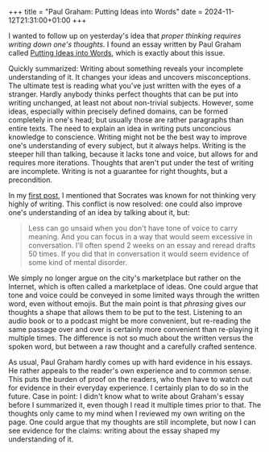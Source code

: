 +++
title = "Paul Graham: Putting Ideas into Words"
date = 2024-11-12T21:31:00+01:00
+++

I wanted to follow up on yesterday's idea that _proper thinking requires writing
down one's thoughts_. I found an essay written by Paul Graham called [Putting
Ideas into Words](https://paulgraham.com/words.html), which is exactly about
this issue.

Quickly summarized: Writing about something reveals your incomplete
understanding of it. It changes your ideas and uncovers misconceptions. The
ultimate test is reading what you've just written with the eyes of a stranger.
Hardly anybody thinks perfect thoughts that can be put into writing unchanged,
at least not about non-trivial subjects. However, some ideas, especially within
precisely defined domains, can be formed completely in one's head; but usually
those are rather paragraphs than entire texts. The need to explain an idea in
writing puts unconcious knowledge to conscience. Writing might not be the best
way to improve one's understanding of every subject, but it always helps.
Writing is the steeper hill than talking, because it lacks tone and voice, but
allows for and requires more iterations. Thoughts that aren't put under the test
of writing are incomplete. Writing is not a guarantee for right thoughts, but a
precondition.

In my [first post](#1), I mentioned that Socrates was known for not thinking
very highly of writing. This conflict is now resolved: one could also improve
one's understanding of an idea by talking about it, but:

> Less can go unsaid when you don't have tone of voice to carry meaning. And you
> can focus in a way that would seem excessive in conversation. I'll often spend
> 2 weeks on an essay and reread drafts 50 times. If you did that in
> conversation it would seem evidence of some kind of mental disorder. 

We simply no longer argue on the city's marketplace but rather on the Internet,
which is often called a marketplace of ideas. One could argue that tone and
voice could be conveyed in some limited ways through the written word, even
without emojis. But the main point is that _phrasing_ gives our thoughts a shape
that allows them to be put to the test. Listening to an audio book or to a
podcast might be more convenient, but re-reading the same passage over and over
is certainly more convenient than re-playing it multiple times. The difference
is not so much about the written versus the spoken word, but between a raw
thought and a carefully crafted sentence.

As usual, Paul Graham hardly comes up with hard evidence in his essays. He
rather appeals to the reader's own experience and to common sense. This puts the
burden of proof on the readers, who then have to watch out for evidence in their
everyday experience. I certainly plan to do so in the future. Case in point: I
didn't know what to write about Graham's essay before I summarized it, even
though I read it multiple times prior to that. The thoughts only came to my
mind when I reviewed my own writing on the page. One could argue that my
thoughts are still incomplete, but now I can see evidence for the claims:
writing about the essay shaped my understanding of it.
